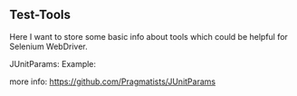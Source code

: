 ## Test-Tools

Here I want to store some basic info about tools which could be helpful for Selenium WebDriver.

JUnitParams: 
Example:

more info:
https://github.com/Pragmatists/JUnitParams

